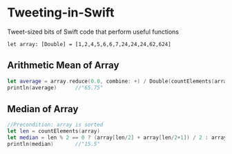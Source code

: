 # Tweeting-in-Swift
Tweet-sized bits of Swift code that perform useful functions

    let array: [Double] = [1,2,4,5,6,6,7,24,24,24,62,624]

Arithmetic Mean of Array
-------------------------------------

```swift
let average = array.reduce(0.0, combine: +) / Double(countElements(array))
println(average)      //"65.75"
```

Median of Array
-------------------------
```swift    
//Precondition: array is sorted
let len = countElements(array)
let median = len % 2 == 0 ? (array[len/2] + array[len/2+1]) / 2 : array[len / 2]
println(median)       //"15.5"
```
